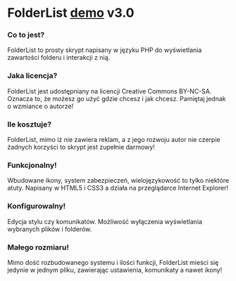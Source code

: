 ﻿# FolderList [demo](http://folderlist.kucharskov.pl) v3.0

### Co to jest?
FolderList to prosty skrypt napisany w języku PHP do wyświetlania zawartości folderu i interakcji z nią.

### Jaka licencja?
FolderList jest udostępniany na licencji Creative Commons BY-NC-SA. Oznacza to, że możesz go użyć gdzie chcesz i jak chcesz. Pamiętaj jednak o wzmiance o autorze!

### Ile kosztuje?
FolderList, mimo iż nie zawiera reklam, a z jego rozwoju autor nie czerpie żadnych korzyści to skrypt jest zupełnie darmowy!

### Funkcjonalny!
Wbudowane ikony, system zabezpieczeń, wielojęzykowość to tylko niektóre atuty. Napisany w HTML5 i CSS3 a działa na przeglądarce Internet Explorer!

### Konfigurowalny!
Edycja stylu czy komunikatów. Możliwość wyłączenia wyświetlania wybranych plików i folderów.

### Małego rozmiaru!
Mimo dość rozbudowanego systemu i ilości funkcji, FolderList mieści się jedynie w jednym pliku, zawierając ustawienia, komunikaty a nawet ikony!